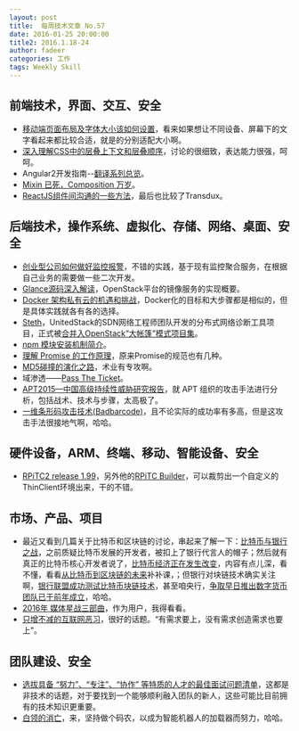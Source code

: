 ```yaml
---
layout: post
title:  每周技术文章 No.57
date: 2016-01-25 20:00:00
title2: 2016.1.18-24
author: fadeer
categories: 工作
tags: Weekly Skill
---
```


前端技术，界面、交互、安全
----
* [移动端页面布局及字体大小该如何设置](http://segmentfault.com/a/1190000004344753)，看来如果想让不同设备、屏幕下的文字看起来都比较合适，就是的分别适配大小啊。
* [深入理解CSS中的层叠上下文和层叠顺序](http://www.zhangxinxu.com/wordpress/?p=5115)，讨论的很细致，表达能力很强，呵呵。
* Angular2开发指南--[翻译系列总览](https://github.com/gf-rd/blog/issues/21)。
* [Mixin 已死，Composition 万岁](http://efe.baidu.com/blog/mixins-are-dead-long-live-the-composition/)。
* [ReactJS组件间沟通的一些方法](http://www.alloyteam.com/2016/01/some-methods-of-reactjs-communication-between-components/)，最后也比较了Transdux。

后端技术，操作系统、虚拟化、存储、网络、桌面、安全
----
* [创业型公司如何做好监控报警](http://36kr.com/p/5042226.html)，不错的实践，基于现有监控聚合服务，在根据自己业务的需要做一些二次开发。
* [Glance源码深入解读](https://www.ustack.com/blog/glance%EF%BC%8Dyuanma/)，OpenStack平台的镜像服务的实现概要。
* [Docker 架构私有云的机遇和挑战](https://blog.coding.net/blog/docker-opportunities-challenges)，Docker化的目标和大步骤都是相似的，但是具体实践就各有各的选择。
* [Steth](https://github.com/openstack/steth)，UnitedStack的SDN网络工程师团队开发的分布式网络诊断工具项目，正式被[合并入OpenStack“大帐篷”模式项目集](https://www.ustack.com/news/unitedstack-steth-has-been-merge-to-big-tent/)。
* [npm 模块安装机制简介](http://www.ruanyifeng.com/blog/2016/01/npm-install.html)。
* [理解 Promise 的工作原理](https://blog.coding.net/blog/how-do-promises-work)，原来Promise的规范也有几种。
* [MD5碰撞的演化之路](http://drops.wooyun.org/papers/12396)，术业有专攻啊。
* 域渗透——[Pass The Ticket](http://drops.wooyun.org/tips/12159)。
* [APT2015—中国高级持续性威胁研究报告](http://drops.wooyun.org/papers/12315)，就 APT 组织的攻击手法进行分析，包括战术、技术与步骤，太高极了。
* [一维条形码攻击技术(Badbarcode)](http://drops.wooyun.org/tips/12183)，且不论实际的成功率有多高，但是这攻击手法很接地气啊，哈哈。

硬件设备，ARM、终端、移动、智能设备、安全
----
<!--preview-end-->
* [RPiTC2 release 1.99](http://rpitc.blogspot.com/2016/01/rpitc2-release-199-out.html)，另外他的[RPiTC Builder](https://github.com/Gibbio/RPiTC_Builder)，可以裁剪出一个自定义的ThinClient环境出来，干的不错。

市场、产品、项目
----
* 最近又看到几篇关于比特币和区块链的讨论，串起来了解一下：[比特币与银行之战](http://36kr.com/p/5042384.html)，之前质疑比特币发展的开发者，被扣上了银行代言人的帽子；然后就有真正的比特币核心开发者说了，[比特币经济正在发生改变](http://36kr.com/p/5042547.html)，内容有点儿深，看不懂，看看[从比特币到区块链的未来](http://yeasy.blogspot.com/2016/01/blog-post.html)补补课，；但银行对块链技术确实关注啊，[银行联盟成功测试比特币块链技术](http://www.solidot.org/story?sid=46989)，甚至咱央行，[争取早日推出数字货币 团队已于前年成立](http://www.cnbeta.com/articles/468615.htm)，哈哈。
* [2016年 媒体星战三部曲](http://weiwuhui.com/6998.html)，作为用户，我得看看。
* [只增不减的互联网恶习](http://yanyiwu.com/work/2016/01/21/silly-increment.html)，很好的话题。“有需求要上，没有需求创造需求也要上”。

团队建设、安全
----
* [选拔具备 “努力”、“专注”、“协作” 等特质的人才的最佳面试问题清单](http://36kr.com/p/5042552.html)，这都是非技术的话题，对于要找到一个能够顺利融入团队的新人，这些可能比目前拥有的技术知识更重要。
* [白领的消亡](http://www.ruanyifeng.com/blog/2016/01/white-collar.html)，来，坚持做个码农，以成为智能机器人的加载器而努力，哈哈。



